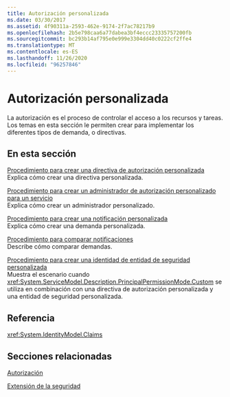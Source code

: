 ```yaml
---
title: Autorización personalizada
ms.date: 03/30/2017
ms.assetid: 4f90311a-2593-462e-9174-2f7ac78217b9
ms.openlocfilehash: 2b5e798caa6a77dabea3bf4eccc23335757200fb
ms.sourcegitcommit: bc293b14af795e0e999e3304dd40c0222cf2ffe4
ms.translationtype: MT
ms.contentlocale: es-ES
ms.lasthandoff: 11/26/2020
ms.locfileid: "96257846"
---
```

# <a name="custom-authorization"></a>Autorización personalizada

La autorización es el proceso de controlar el acceso a los recursos y tareas. Los temas en esta sección le permiten crear para implementar los diferentes tipos de demanda, o directivas.  
  
## <a name="in-this-section"></a>En esta sección  

 [Procedimiento para crear una directiva de autorización personalizada](how-to-create-a-custom-authorization-policy.md)  
 Explica cómo crear una directiva personalizada.  
  
 [Procedimiento para crear un administrador de autorización personalizado para un servicio](how-to-create-a-custom-authorization-manager-for-a-service.md)  
 Explica cómo crear un administrador personalizado.  
  
 [Procedimiento para crear una notificación personalizada](how-to-create-a-custom-claim.md)  
 Explica cómo crear una demanda personalizada.  
  
 [Procedimiento para comparar notificaciones](how-to-compare-claims.md)  
 Describe cómo comparar demandas.  
  
 [Procedimiento para crear una identidad de entidad de seguridad personalizada](how-to-create-a-custom-principal-identity.md)  
 Muestra el escenario cuando <xref:System.ServiceModel.Description.PrincipalPermissionMode.Custom> se utiliza en combinación con una directiva de autorización personalizada y una entidad de seguridad personalizada.  
  
## <a name="reference"></a>Referencia  

 <xref:System.IdentityModel.Claims>  
  
## <a name="related-sections"></a>Secciones relacionadas  

 [Autorización](../feature-details/authorization-in-wcf.md)  
  
 [Extensión de la seguridad](extending-security.md)
